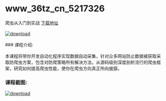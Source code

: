 # www_36tz_cn_5217326
爬虫从入门到实战
[下载地址](http://www.36tz.cn/article/5217326 "下载地址")
<br/></br>[![download](http://36tz.cn/muke_img/2021_01_1-300x175.png "下载地址")](http://www.36tz.cn/article/5217326 "下载地址")
<br/></br>### 课程介绍:<br/></br>本课程将带你开发自动化程序实现数据自动采集，针对众多网站防止数据被获取采取防爬虫方案，包含对防爬策略所有解决方法。从源码级别深度剖析流行的爬虫框架，研究如何提高爬虫性能，使你在爬虫方向真正所向披靡。

### 课程截图:
[![download](http://36tz.cn/muke_img/2021_01_2.png "下载地址")](http://www.36tz.cn/article/5217326 "下载地址")
